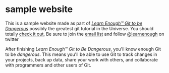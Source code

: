# sample website

This is a sample website made as part of [*Learn Enough™ Git to be Dangerous*](https://learnenough.com/git-tutorial) possibly the greatest git tutorial in the Universe. You should totally [check it out](https://learnenough.com/git-tutorial), Be sure to join the [email list](https://learnenough.com/#email_list) and follow  [@learnenough](https://twitter.com/learnenough) on twitter

After finishing *Learn Enough™ Git to Be Dangerous*, you'll know enough Git
to be *dangerous*. This means you'll be able to use Git to track changes in
your projects, back up data, share your work with others, and collaborate
with programmers and other users of Git.
